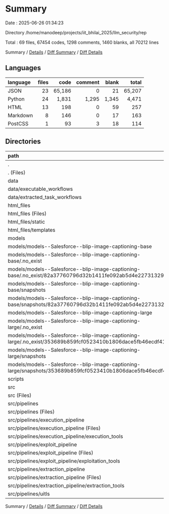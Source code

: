 # Summary

Date : 2025-06-26 01:34:23

Directory /home/manodeep/projects/iit_bhilai_2025/llm_security/rep

Total : 69 files,  67454 codes, 1298 comments, 1460 blanks, all 70212 lines

Summary / [Details](details.md) / [Diff Summary](diff.md) / [Diff Details](diff-details.md)

## Languages
| language | files | code | comment | blank | total |
| :--- | ---: | ---: | ---: | ---: | ---: |
| JSON | 23 | 65,186 | 0 | 21 | 65,207 |
| Python | 24 | 1,831 | 1,295 | 1,345 | 4,471 |
| HTML | 13 | 198 | 0 | 59 | 257 |
| Markdown | 8 | 146 | 0 | 17 | 163 |
| PostCSS | 1 | 93 | 3 | 18 | 114 |

## Directories
| path | files | code | comment | blank | total |
| :--- | ---: | ---: | ---: | ---: | ---: |
| . | 69 | 67,454 | 1,298 | 1,460 | 70,212 |
| . (Files) | 10 | 3,948 | 527 | 487 | 4,962 |
| data | 6 | 94 | 0 | 0 | 94 |
| data/executable_workflows | 1 | 21 | 0 | 0 | 21 |
| data/extracted_task_workflows | 5 | 73 | 0 | 0 | 73 |
| html_files | 16 | 475 | 17 | 127 | 619 |
| html_files (Files) | 2 | 184 | 14 | 50 | 248 |
| html_files/static | 1 | 93 | 3 | 18 | 114 |
| html_files/templates | 13 | 198 | 0 | 59 | 257 |
| models | 21 | 61,781 | 0 | 19 | 61,800 |
| models/models--Salesforce--blip-image-captioning-base | 11 | 30,886 | 0 | 10 | 30,896 |
| models/models--Salesforce--blip-image-captioning-base/.no_exist | 6 | 0 | 0 | 6 | 6 |
| models/models--Salesforce--blip-image-captioning-base/.no_exist/82a37760796d32b1411fe092ab5d4e227313294b | 6 | 0 | 0 | 6 | 6 |
| models/models--Salesforce--blip-image-captioning-base/snapshots | 5 | 30,886 | 0 | 4 | 30,890 |
| models/models--Salesforce--blip-image-captioning-base/snapshots/82a37760796d32b1411fe092ab5d4e227313294b | 5 | 30,886 | 0 | 4 | 30,890 |
| models/models--Salesforce--blip-image-captioning-large | 10 | 30,895 | 0 | 9 | 30,904 |
| models/models--Salesforce--blip-image-captioning-large/.no_exist | 5 | 0 | 0 | 5 | 5 |
| models/models--Salesforce--blip-image-captioning-large/.no_exist/353689b859fcf0523410b1806dace5fb46ecdf41 | 5 | 0 | 0 | 5 | 5 |
| models/models--Salesforce--blip-image-captioning-large/snapshots | 5 | 30,895 | 0 | 4 | 30,899 |
| models/models--Salesforce--blip-image-captioning-large/snapshots/353689b859fcf0523410b1806dace5fb46ecdf41 | 5 | 30,895 | 0 | 4 | 30,899 |
| scripts | 1 | 0 | 0 | 1 | 1 |
| src | 15 | 1,156 | 754 | 826 | 2,736 |
| src (Files) | 2 | 30 | 3 | 26 | 59 |
| src/pipelines | 13 | 1,126 | 751 | 800 | 2,677 |
| src/pipelines (Files) | 1 | 0 | 0 | 1 | 1 |
| src/pipelines/execution_pipeline | 4 | 357 | 223 | 280 | 860 |
| src/pipelines/execution_pipeline (Files) | 1 | 188 | 28 | 167 | 383 |
| src/pipelines/execution_pipeline/execution_tools | 3 | 169 | 195 | 113 | 477 |
| src/pipelines/exploit_pipeline | 4 | 419 | 327 | 231 | 977 |
| src/pipelines/exploit_pipeline (Files) | 1 | 156 | 15 | 97 | 268 |
| src/pipelines/exploit_pipeline/exploitation_tools | 3 | 263 | 312 | 134 | 709 |
| src/pipelines/extraction_pipeline | 3 | 350 | 201 | 287 | 838 |
| src/pipelines/extraction_pipeline (Files) | 1 | 272 | 33 | 251 | 556 |
| src/pipelines/extraction_pipeline/extraction_tools | 2 | 78 | 168 | 36 | 282 |
| src/pipelines/uitls | 1 | 0 | 0 | 1 | 1 |

Summary / [Details](details.md) / [Diff Summary](diff.md) / [Diff Details](diff-details.md)